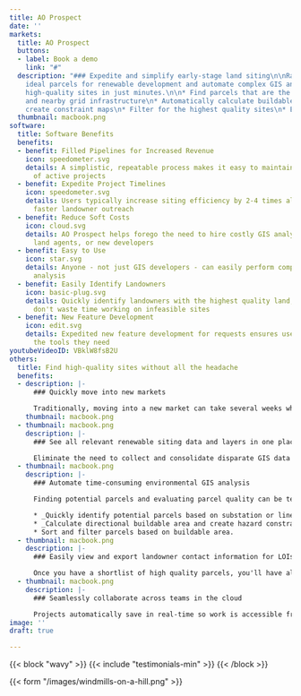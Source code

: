 ```yaml
---
title: AO Prospect
date: ''
markets:
  title: AO Prospect
  buttons:
  - label: Book a demo
    link: "#"
  description: "### Expedite and simplify early-stage land siting\n\nRapidly identify
    ideal parcels for renewable development and automate complex GIS analysis to find
    high-quality sites in just minutes.\n\n* Find parcels that are the right size
    and nearby grid infrastructure\n* Automatically calculate buildable area, and
    create constraint maps\n* Filter for the highest quality sites\n* Export "
  thumbnail: macbook.png
software:
  title: Software Benefits
  benefits:
  - benefit: Filled Pipelines for Increased Revenue
    icon: speedometer.svg
    details: A simplistic, repeatable process makes it easy to maintain a steady flow
      of active projects
  - benefit: Expedite Project Timelines
    icon: speedometer.svg
    details: Users typically increase siting efficiency by 2-4 times allowing for
      faster landowner outreach
  - benefit: Reduce Soft Costs
    icon: cloud.svg
    details: AO Prospect helps forego the need to hire costly GIS analysts, external
      land agents, or new developers
  - benefit: Easy to Use
    icon: star.svg
    details: Anyone - not just GIS developers - can easily perform complex environmental
      analysis
  - benefit: Easily Identify Landowners
    icon: basic-plug.svg
    details: Quickly identify landowners with the highest quality land, so that you
      don't waste time working on infeasible sites
  - benefit: New Feature Development
    icon: edit.svg
    details: Expedited new feature development for requests ensures users always have
      the tools they need
youtubeVideoID: VBklW8fsB2U
others:
  title: Find high-quality sites without all the headache
  benefits:
  - description: |-
      ### Quickly move into new markets

      Traditionally, moving into a new market can take several weeks while you find all of the right data. AO Prospect has nationwide coverage, so you can move into a new market overnight
    thumbnail: macbook.png
  - thumbnail: macbook.png
    description: |-
      ### See all relevant renewable siting data and layers in one place

      Eliminate the need to collect and consolidate disparate GIS data sources. All of the layers needed for renewable siting, including wetlands, flood, topo, etc. come pre-loaded. We can also integrate any unique data that you already have.
  - thumbnail: macbook.png
    description: |-
      ### Automate time-consuming environmental GIS analysis

      Finding potential parcels and evaluating parcel quality can be tedious and time-consuming. AO Prospect helps users determine buildable acreage and create constraint maps with just a few clicks. Users can:

      * _Quickly identify potential parcels based on substation or line radius and acreage._
      * _Calculate directional buildable area and create hazard constraint maps for all parcels._
      * Sort and filter parcels based on buildable area.
  - thumbnail: macbook.png
    description: |-
      ### Easily view and export landowner contact information for LOIs

      Once you have a shortlist of high quality parcels, you'll have all the land owner information you need to send out mailers.
  - thumbnail: macbook.png
    description: |-
      ### Seamlessly collaborate across teams in the cloud

      Projects automatically save in real-time so work is accessible from anywhere. Export land owner data, KML constraint maps, and PDF reports for seamless downstream design and landowner outreach activity.
image: ''
draft: true

---
```

{{< block "wavy" >}}
{{< include "testimonials-min" >}}
{{< /block >}}

{{< form "/images/windmills-on-a-hill.png" >}}
